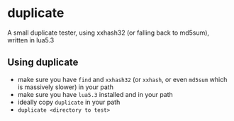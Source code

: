 # duplicate
A small duplicate tester, using xxhash32 (or falling back to md5sum), written in lua5.3

## Using duplicate
- make sure you have `find` and `xxhash32` (or `xxhash`, or even `md5sum` which is massively slower) in your path
- make sure you have `lua5.3` installed and in your path
- ideally copy `duplicate` in your path
- `duplicate <directory to test>`
